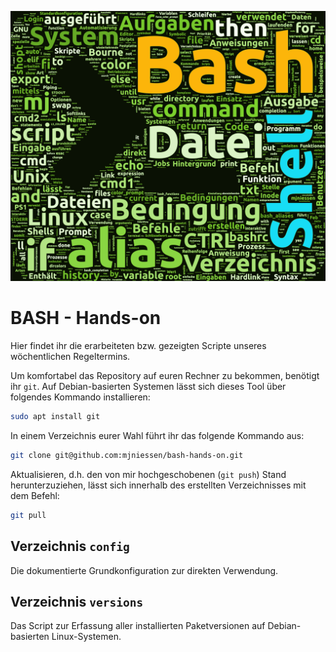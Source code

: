![BASH Hands-on](wordcloud.png)

# BASH - Hands-on

Hier findet ihr die erarbeiteten bzw. gezeigten Scripte unseres wöchentlichen Regeltermins.

Um komfortabel das Repository auf euren Rechner zu bekommen, benötigt ihr `git`.
Auf Debian-basierten Systemen lässt sich dieses Tool über folgendes Kommando installieren:

```bash
sudo apt install git
```


In einem Verzeichnis eurer Wahl führt ihr das folgende Kommando aus:

```bash
git clone git@github.com:mjniessen/bash-hands-on.git
```


Aktualisieren, d.h. den von mir hochgeschobenen (`git push`) Stand
herunterzuziehen, lässt sich innerhalb des erstellten Verzeichnisses mit dem
Befehl:

```bash
git pull
```


## Verzeichnis `config`

Die dokumentierte Grundkonfiguration zur direkten Verwendung.

## Verzeichnis `versions`

Das Script zur Erfassung aller installierten Paketversionen auf Debian-basierten
Linux-Systemen.

